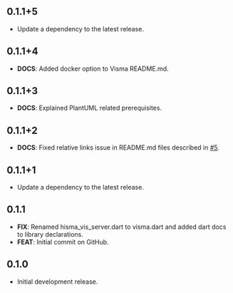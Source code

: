 ## 0.1.1+5

 - Update a dependency to the latest release.

## 0.1.1+4

 - **DOCS**: Added docker option to Visma README.md.

## 0.1.1+3

 - **DOCS**: Explained PlantUML related prerequisites.

## 0.1.1+2

 - **DOCS**: Fixed relative links issue in README.md files described in [#5](https://github.com/tamas-p/hisma/issues/5).

## 0.1.1+1

 - Update a dependency to the latest release.

## 0.1.1

 - **FIX**: Renamed hisma_vis_server.dart to visma.dart and added dart docs to library declarations.
 - **FEAT**: Initial commit on GitHub.

## 0.1.0

- Initial development release.
